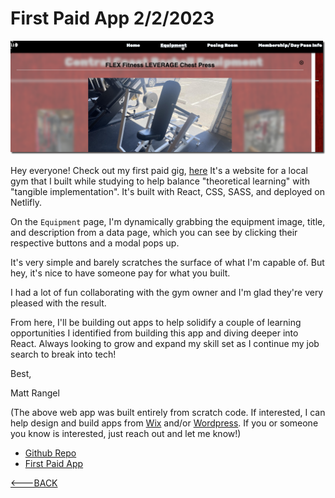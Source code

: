 # First Paid App 2/2/2023

![CCB Screenshot](../Images/ccbapp.png)

Hey everyone! Check out my first paid gig, [here](https://centralcoastbarbell.com/)
It's a website for a local gym that I built while studying to help balance "theoretical learning" with "tangible implementation". It's built with React, CSS, SASS, and deployed on Netlifly.

On the `Equipment` page, I'm dynamically grabbing the equipment image, title, and description from a data page, which you can see by clicking their respective buttons and a modal pops up.

It's very simple and barely scratches the surface of what I'm capable of. But hey, it's nice to have someone pay for what you built.

I had a lot of fun collaborating with the gym owner and I'm glad they're very pleased with the result.

From here, I'll be building out apps to help solidify a couple of learning opportunities I identified from building this app and diving deeper into React. Always looking to grow and expand my skill set as I continue my job search to break into tech!

Best,

Matt Rangel

(The above web app was built entirely from scratch code. If interested, I can help design and build apps from [Wix](https://www.wix.com/app-builder) and/or [Wordpress](https://wordpress.com/). If you or someone you know is interested, just reach out and let me know!)

- [Github Repo](https://github.com/rangelMatt)
- [First Paid App](https://rangelmatt.github.io/reading-notes/newsLetter/firstPaidApp.html)

[<---BACK](README.md)
